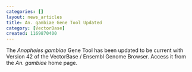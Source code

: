 ```yaml
---
categories: []
layout: news_articles
title: An. gambiae Gene Tool Updated
category: [VectorBase]
created: 1169870400
---
```

The <i>Anopheles gambiae</i> Gene Tool has been updated to be current with Version 42 of the VectorBase / Ensembl Genome Browser. Access it from the <i>An. gambiae</i> home page.
